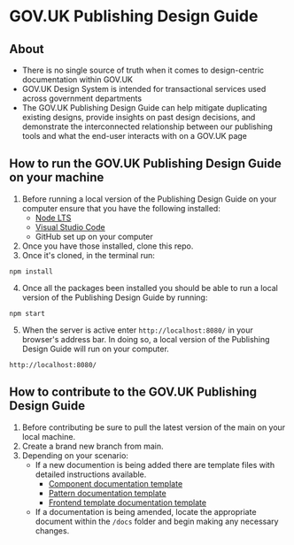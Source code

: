 # GOV.UK Publishing Design Guide
## About
- There is no single source of truth when it comes to design-centric documentation within GOV.UK
- GOV.UK Design System is intended for transactional services used across government departments
- The GOV.UK Publishing Design Guide can help mitigate duplicating existing designs, provide insights on past design decisions, and demonstrate the interconnected relationship between our publishing tools and what the end-user interacts with on a GOV.UK page

## How to run the GOV.UK Publishing Design Guide on your machine
1. Before running a local version of the Publishing Design Guide on your computer ensure that you have the following installed:
    - [Node LTS](https://nodejs.org/en)
    - [Visual Studio Code](https://code.visualstudio.com/)
    - GitHub set up on your computer
2. Once you have those installed, clone this repo.
3. Once it's cloned, in the terminal run:
```
npm install
```
4. Once all the packages been installed you should be able to run a local version of the Publishing Design Guide by running:
```
npm start
```
5. When the server is active enter `http://localhost:8080/` in your browser's address bar. In doing so, a local version of the Publishing Design Guide will run on your computer.
```
http://localhost:8080/
```

## How to contribute to the GOV.UK Publishing Design Guide
1. Before contributing be sure to pull the latest version of the main on your local machine.
2. Create a brand new branch from main.
3. Depending on your scenario:
    - If a new documention is being added there are template files with detailed instructions available.
        - [Component documentation template](https://github.com/alphagov/govuk-design-guide/blob/main/docs/components/*component-documentation-template.md?plain=1)
        - [Pattern documentation template](https://github.com/alphagov/govuk-design-guide/blob/main/docs/patterns/*pattern-documentation-template.md?plain=1)
        - [Frontend template documentation template](https://github.com/alphagov/govuk-design-guide/blob/main/docs/frontend-templates/*frontend-template-documentation-template.md?plain=1)
    - If a documentation is being amended, locate the appropriate document within the `/docs` folder and begin making any necessary changes.
